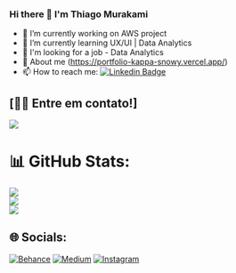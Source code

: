 ### Hi there 👋 I'm Thiago Murakami

- 🔭 I’m currently working on AWS project
- 🌱 I’m currently learning UX/UI | Data Analytics
- 🤔 I'm looking for a job - Data Analytics
- 👋 About me (https://portfolio-kappa-snowy.vercel.app/)
- 📫 How to reach me: [![Linkedin Badge](https://img.shields.io/badge/-Thiago-blue?style=flat-square&logo=Linkedin&logoColor=white&link=https://www.linkedin.com/in/thiago-murakami-39208a23/)](https://www.linkedin.com/in/thiago-murakami-39208a23/)

## [👋🏽 Entre em contato!]
<div>
  <a href = "mailto: sushi.murakami@gmail.com"><img src="https://img.shields.io/badge/-Gmail-%23EA4335?style=for-the-badge&logo=gmail&logoColor=white" target="_blank"></a>  
</div>
 
# 📊 GitHub Stats:
![](https://github-readme-stats.vercel.app/api?username=th1ago&theme=merko&hide_border=false&include_all_commits=false&count_private=false)<br/>
![](https://github-readme-streak-stats.herokuapp.com/?user=th1ago&theme=merko&hide_border=false)<br/>
![](https://github-readme-stats.vercel.app/api/top-langs/?username=th1ago&theme=merko&hide_border=false&include_all_commits=false&count_private=false&layout=compact)
 
## 🌐 Socials:
[![Behance](https://img.shields.io/badge/Behance-1769ff?logo=behance&logoColor=white)](https://behance.net/thiagomura) [![Medium](https://img.shields.io/badge/Medium-12100E?logo=medium&logoColor=white)](https://medium.com/@@sushi-murakami) [![Instagram](https://img.shields.io/badge/-Instagram-%23E4405F?style=flat-square&logo=instagram&logoColor=white)](https://www.instagram.com/th1ago_mura/) 
